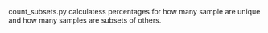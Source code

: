 count_subsets.py calculatess percentages for how many sample are unique and how many samples are subsets of others.